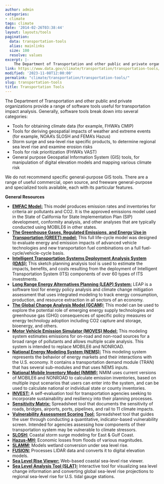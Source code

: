 ```yaml
---
author: admin
categories:
- climate
tags: climate
date: '2014-02-26T03:38:44'
layout: layouts/tools
pagination:
  data: transportation-tools
  alias: mainlinks
  size: 100
  resolve: values
excerpt: |-
    The Department of Transportation and other public and private organizations provide a range of software tools useful for transportation impact analysis. Generally, software tools break down into several categories…
link: https://www.data.gov/climate/transportation/transportation-tools/
modified: '2023-11-08T12:00:00'
permalink: "climate/transportation/transportation-tools/"
slug: transportation-tools
title: Transportation Tools
---
```


The Department of Transportation and other public and private organizations provide a range of software tools useful for transportation impact analysis. Generally, software tools break down into several categories:

*   Tools for obtaining climate data (for example, FHWA’s CMIP)
*   Tools for deriving geospatial impacts of weather and extreme events (for example, NOAA’s SLOSH and FEMA’s Hazus)
*   Storm surge and sea-level rise specific products, to determine regional sea level rise and examine erosion risks
*   Tools for risk prioritization (FHWA’s VAST)
*   General purpose Geospatial Information System (GIS) tools, for manipulation of digital elevation models and mapping various climate risk

We do not recommend specific general-purpose GIS tools. There are a range of useful commercial, open source, and freeware general-purpose and specialized tools available, each with its particular features.

**General Resources**

*   **[EMFAC Model:](https://arb.ca.gov/emfac/)** This model produces emission rates and inventories for criteria air pollutants and CO2. It is the approved emissions model used in the State of California for State Implementation Plan (SIP) development, conformity analysis, and other analyses that are typically conducted using MOBILE6 in other states.
*   **[The Greenhouse Gases, Regulated Emissions, and Energy Use in Transportation (GREET) model:](https://greet.anl.gov/)** This full life-cycle model was designed to evaluate energy and emission impacts of advanced vehicle technologies and new transportation fuel combinations on a full fuel-cycle/vehicle-cycle basis.
*   **[Intelligent Transportation Systems Deployment Analysis System (IDAS):](https://highways.dot.gov/public-roads/mayjune-2000/idas-tool-integrating-its-planning-process)** This sketch planning analysis tool is used to estimate the impacts, benefits, and costs resulting from the deployment of Intelligent Transportation System (ITS) components of over 60 types of ITS investments.
*   **[Long Range Energy Alternatives Planning (LEAP) System:](https://globalclimateactionpartnership.org/resource/long-range-energy-alternatives-planning-system/)** LEAP is a software tool for energy policy analysis and climate change mitigation assessment that uses integrated modeling to track energy consumption, production, and resource extraction in all sectors of an economy.
*   **[The Global Change Analysis Model (GCAM):](https://gcims.pnnl.gov/modeling/gcam-global-change-analysis-model)** This model can be used to explore the potential role of emerging energy supply technologies and greenhouse gas (GHG) consequences of specific policy measures or energy technology adoption including CO2 capture and storage, bioenergy, and others.
*   **[Motor Vehicle Emission Simulator (MOVES) Model:](https://www.epa.gov/moves)** This modeling system estimates emissions for on-road and non-road sources for a broad range of pollutants and allows multiple scale analysis. This system is intended to replace MOBILE6 and NONROAD.
*   **[National Energy Modeling System (NEMS):](https://www.eia.gov/outlooks/aeo/info_nems_archive.php)** This modeling system represents the behavior of energy markets and their interactions with the U.S. economy. It contains a transportation demand module (TRAN) that has several sub-modules and that uses NEMS inputs.
*   **[National Mobile Inventory Model (NMIM):](https://19january2017snapshot.epa.gov/moves/national-mobile-inventory-model-nmim_.html)** NMIM uses current versions of MOBILE6 and NONROAD to calculate emission inventories, based on multiple input scenarios that users can enter into the system, and can be used to calculate national or individual state or county inventories.
*   **[INVEST:](https://www.sustainablehighways.org/1/home.html)** A self-evaluation tool for transportation agencies seeking to incorporate sustainability and resiliency into their planning processes.
*   **[Sensitivity Matrix:](https://www.fhwa.dot.gov/environment/sustainability/resilience/adaptation_framework/modules/sensitivity_matrix.xlsm)** Spreadsheet tool that documents the sensitivity of roads, bridges, airports, ports, pipelines, and rail to 11 climate impacts.
*   **[Vulnerability Assessment Scoring Tool:](https://toolkit.climate.gov/tool/vulnerability-assessment-scoring-tool-vast)** Spreadsheet tool that guides the user through conducting a quantitative, indicator-based vulnerability screen. Intended for agencies assessing how components of their transportation system may be vulnerable to climate stressors.
*   **[SLOSH:](https://www.nhc.noaa.gov/surge/slosh.php)** Coastal storm surge modeling for East & Gulf Coast.
*   **[Hazus-MH:](https://coast.noaa.gov/digitalcoast/tools/hazus-mh.html)** Economic losses from floods of various magnitudes.
*   **[SLAMM:](https://warrenpinnacle.com/prof/SLAMM/index.html)** Models wetland conversion under sea level rise.
*   **[FUSION:](https://coast.noaa.gov/digitalcoast/tools/fusion.html)** Processes LIDAR data and converts it to digital elevation models.
*   **[Sea Level Rise Viewer:](https://coast.noaa.gov/slr/)** Web-based coastal sea-level rise viewer.
*   **[Sea Level Analysis Tool (SLAT):](https://climate.sec.usace.army.mil/slat/)** Interactive tool for visualizing sea level change information and converting global sea-level rise projections to regional sea-level rise for U.S. tidal gauge stations.